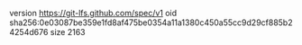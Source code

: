 version https://git-lfs.github.com/spec/v1
oid sha256:0e03087be359e1fd8af475be0354a11a1380c450a55cc9d29cf885b24254d676
size 2163
